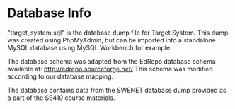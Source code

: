 # Database Info

"target_system.sql" is the database dump file for Target System. This
dump was created using PhpMyAdmin, but can be imported into a standalone
MySQL database using MySQL Workbench for example.

The database schema was adapted from the EdRepo database schema available at:
http://edrepo.sourceforge.net/
This schema was modified according to our database mapping.

The database contains data from the SWENET database dump provided as
a part of the SE410 course materials.

